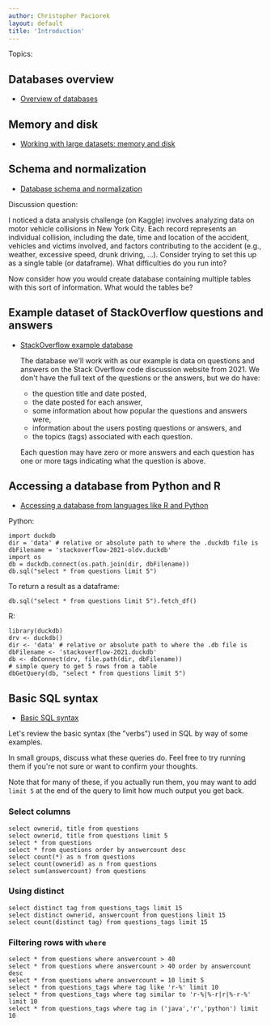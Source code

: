 ```yaml
---
author: Christopher Paciorek
layout: default
title: 'Introduction'
---
```


Topics:

## Databases overview

- [Overview of databases](https://berkeley-scf.github.io/tutorial-databases/#3-database-systems-and-sql)

## Memory and disk

- [Working with large datasets: memory and disk](https://berkeley-scf.github.io/tutorial-databases/#2-background)

## Schema and normalization 

- [Database schema and normalization](https://berkeley-scf.github.io/tutorial-databases/#4-schema-and-normalization)

Discussion question:

I noticed a data analysis challenge (on Kaggle) involves analyzing data on motor vehicle collisions in New York City. Each record represents an individual collision, including the date, time and location of the accident, vehicles and victims involved, and factors contributing to the accident (e.g., weather, excessive speed, drunk driving, ...). Consider trying to set this up as a single table (or dataframe). What difficulties do you run into?

Now consider how you would create database containing multiple tables with this sort of information. What would the tables be? 

## Example dataset of StackOverflow questions and answers

- [StackOverflow example database](https://berkeley-scf.github.io/tutorial-databases/#5-stack-overflow-example-database)

   The database we'll work with as our example is data on questions and answers on the Stack Overflow code discussion website from 2021. We don't have the full text of the questions or the answers, but we do have:
   
     - the question title and date posted,
     - the date posted for each answer,
     - some information about how popular the questions and answers were,
     - information about the users posting questions or answers, and
     - the topics (tags) associated with each question.

   Each question may have zero or more answers and each question has one or more tags indicating what the question is above.

## Accessing a database from Python and R

- [Accessing a database from languages like R and Python](https://berkeley-scf.github.io/tutorial-databases/#6-accessing-a-database-and-using-sql-from-other-languages)

Python:

```
import duckdb
dir = 'data' # relative or absolute path to where the .duckdb file is
dbFilename = 'stackoverflow-2021-oldv.duckdb'
import os
db = duckdb.connect(os.path.join(dir, dbFilename))
db.sql("select * from questions limit 5")
```

To return a result as a dataframe:

```
db.sql("select * from questions limit 5").fetch_df()
```


R:

```
library(duckdb)
drv <- duckdb()
dir <- 'data' # relative or absolute path to where the .db file is
dbFilename <- 'stackoverflow-2021.duckdb'
db <- dbConnect(drv, file.path(dir, dbFilename))
# simple query to get 5 rows from a table
dbGetQuery(db, "select * from questions limit 5")  
```

## Basic SQL syntax

- [Basic SQL syntax](https://berkeley-scf.github.io/tutorial-databases/sql#1-introduction-to-sql)

Let's review the basic syntax (the "verbs") used in SQL by way of some examples.

In small groups, discuss what these queries do. Feel free to try running them if you're not sure or want to confirm your thoughts.

Note that for many of these, if you actually run them, you may want to add `limit 5` at the end of the query to limit how much output you get back.


### Select columns

```
select ownerid, title from questions
select ownerid, title from questions limit 5
select * from questions
select * from questions order by answercount desc
select count(*) as n from questions
select count(ownerid) as n from questions
select sum(answercount) from questions
```

### Using distinct

```
select distinct tag from questions_tags limit 15
select distinct ownerid, answercount from questions limit 15
select count(distinct tag) from questions_tags limit 15
```

### Filtering rows with `where`

```
select * from questions where answercount > 40
select * from questions where answercount > 40 order by answercount desc
select * from questions where answercount = 10 limit 5
select * from questions_tags where tag like 'r-%' limit 10
select * from questions_tags where tag similar to 'r-%|%-r|r|%-r-%' limit 10
select * from questions_tags where tag in ('java','r','python') limit 10
```


